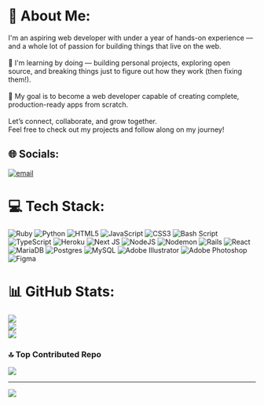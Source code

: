# 💫 About Me:
I'm an aspiring web developer with under a year of hands-on experience — and a whole lot of passion for building things that live on the web.<br><br>🌱 I'm learning by doing — building personal projects, exploring open source, and breaking things just to figure out how they work (then fixing them!).<br><br>🚀 My goal is to become a web developer capable of creating complete, production-ready apps from scratch.<br><br>Let’s connect, collaborate, and grow together.<br>Feel free to check out my projects and follow along on my journey!


## 🌐 Socials:
[![email](https://img.shields.io/badge/Email-D14836?logo=gmail&logoColor=white)](mailto:rousselotantoine7@gmail.com) 

# 💻 Tech Stack:
![Ruby](https://img.shields.io/badge/ruby-%23CC342D.svg?style=plastic&logo=ruby&logoColor=white) ![Python](https://img.shields.io/badge/python-3670A0?style=plastic&logo=python&logoColor=ffdd54) ![HTML5](https://img.shields.io/badge/html5-%23E34F26.svg?style=plastic&logo=html5&logoColor=white) ![JavaScript](https://img.shields.io/badge/javascript-%23323330.svg?style=plastic&logo=javascript&logoColor=%23F7DF1E) ![CSS3](https://img.shields.io/badge/css3-%231572B6.svg?style=plastic&logo=css3&logoColor=white) ![Bash Script](https://img.shields.io/badge/bash_script-%23121011.svg?style=plastic&logo=gnu-bash&logoColor=white) ![TypeScript](https://img.shields.io/badge/typescript-%23007ACC.svg?style=plastic&logo=typescript&logoColor=white) ![Heroku](https://img.shields.io/badge/heroku-%23430098.svg?style=plastic&logo=heroku&logoColor=white) ![Next JS](https://img.shields.io/badge/Next-black?style=plastic&logo=next.js&logoColor=white) ![NodeJS](https://img.shields.io/badge/node.js-6DA55F?style=plastic&logo=node.js&logoColor=white) ![Nodemon](https://img.shields.io/badge/NODEMON-%23323330.svg?style=plastic&logo=nodemon&logoColor=%BBDEAD) ![Rails](https://img.shields.io/badge/rails-%23CC0000.svg?style=plastic&logo=ruby-on-rails&logoColor=white) ![React](https://img.shields.io/badge/react-%2320232a.svg?style=plastic&logo=react&logoColor=%2361DAFB) ![MariaDB](https://img.shields.io/badge/MariaDB-003545?style=plastic&logo=mariadb&logoColor=white) ![Postgres](https://img.shields.io/badge/postgres-%23316192.svg?style=plastic&logo=postgresql&logoColor=white) ![MySQL](https://img.shields.io/badge/mysql-4479A1.svg?style=plastic&logo=mysql&logoColor=white) ![Adobe Illustrator](https://img.shields.io/badge/adobe%20illustrator-%23FF9A00.svg?style=plastic&logo=adobe%20illustrator&logoColor=white) ![Adobe Photoshop](https://img.shields.io/badge/adobe%20photoshop-%2331A8FF.svg?style=plastic&logo=adobe%20photoshop&logoColor=white) ![Figma](https://img.shields.io/badge/figma-%23F24E1E.svg?style=plastic&logo=figma&logoColor=white)
# 📊 GitHub Stats:
![](https://github-readme-stats.vercel.app/api?username=Antorou&theme=onedark&hide_border=true&include_all_commits=true&count_private=false)<br/>
![](https://nirzak-streak-stats.vercel.app/?user=Antorou&theme=onedark&hide_border=true)<br/>
![](https://github-readme-stats.vercel.app/api/top-langs/?username=Antorou&theme=onedark&hide_border=true&include_all_commits=true&count_private=false&layout=compact)

### 🔝 Top Contributed Repo
![](https://github-contributor-stats.vercel.app/api?username=Antorou&limit=5&theme=city_lights&combine_all_yearly_contributions=true)

---
[![](https://visitcount.itsvg.in/api?id=Antorou&icon=0&color=0)](https://visitcount.itsvg.in)

<!-- Proudly created with GPRM ( https://gprm.itsvg.in ) -->
